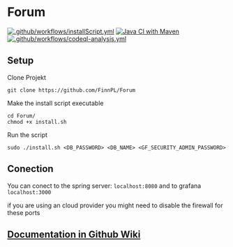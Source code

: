# Forum

[![.github/workflows/installScript.yml](https://github.com/FinnPL/Forum/actions/workflows/installScript.yml/badge.svg)](https://github.com/FinnPL/Forum/actions/workflows/installScript.yml)
[![Java CI with Maven](https://github.com/FinnPL/Forum/actions/workflows/maven.yml/badge.svg)](https://github.com/FinnPL/Forum/actions/workflows/maven.yml)
[![.github/workflows/codeql-analysis.yml](https://github.com/FinnPL/Forum/actions/workflows/codeql-analysis.yml/badge.svg)](https://github.com/FinnPL/Forum/actions/workflows/codeql-analysis.yml)

## Setup

Clone Projekt

```
git clone https://github.com/FinnPL/Forum
```

Make the install script executable

```
cd Forum/
chmod +x install.sh
```

Run the script

```
sudo ./install.sh <DB_PASSWORD> <DB_NAME> <GF_SECURITY_ADMIN_PASSWORD>
```

## Conection

You can conect to the spring server: `localhost:8080`
and to grafana `localhost:3000`

if you are using an cloud provider you might need to disable the firewall for these ports

## [Documentation in Github Wiki](https://github.com/FinnPL/Forum/wiki)

